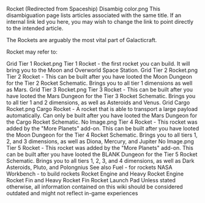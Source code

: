 Rocket
(Redirected from Spaceship)
Disambig color.png This disambiguation page lists articles associated with the same title. If an internal link led you here, you may wish to change the link to point directly to the intended article.

The Rockets are arguably the most vital part of Galacticraft.

Rocket may refer to:

Grid Tier 1 Rocket.png Tier 1 Rocket   - the first rocket you can build. It will bring you to the Moon and Overworld Space Station.
Grid Tier 2 Rocket.png Tier 2 Rocket   - This can be built after you have looted the Moon Dungeon for the Tier 2 Rocket Schematic. Brings you to all tier 1 dimensions as well as Mars.
Grid Tier 3 Rocket.png Tier 3 Rocket   - This can be built after you have looted the Mars Dungeon for the Tier 3 Rocket Schematic. Brings you to all tier 1 and 2 dimensions, as well as Asteroids and Venus.
Grid Cargo Rocket.png Cargo Rocket   - A rocket that is able to transport a large payload automatically. Can only be built after you have looted the Mars Dungeon for the Cargo Rocket Schematic.
No Image.png Tier 4 Rocket   - This rocket was added by the "More Planets" add-on. This can be built after you have looted the Moon Dungeon for the Tier 4 Rocket Schematic. Brings you to all tiers 1, 2, and 3 dimensions, as well as Diona, Mercury, and Jupiter
No Image.png Tier 5 Rocket   - This rocket was added by the "More Planets" add-on. This can be built after you have looted the BLANK Dungeon for the Tier 5 Rocket Schematic. Brings you to all tiers 1, 2, 3, and 4 dimensions, as well as Dark Asteroids, Pluto, and Polongnius
See also
Fuel - for rockets
NASA Workbench - to build rockets
Rocket Engine and Heavy Rocket Engine
Rocket Fin and Heavy Rocket Fin
Rocket Launch Pad
Unless stated otherwise, all information contained on this wiki should be considered outdated and might not reflect in-game experiences